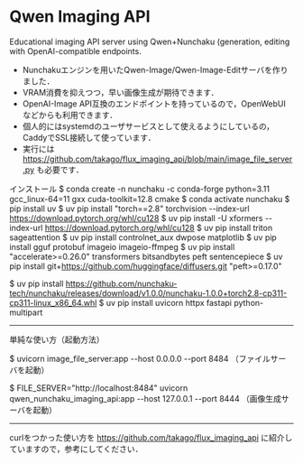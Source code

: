 # Qwen Imaging API
Educational imaging API server using Qwen+Nunchaku (generation, editing with OpenAI-compatible endpoints.

  * Nunchakuエンジンを用いたQwen-Image/Qwen-Image-Editサーバを作りました．
  * VRAM消費を抑えつつ，早い画像生成が期待できます．
  * OpenAI-Image API互換のエンドポイントを持っているので，OpenWebUIなどからも利用できます．
  * 個人的にはsystemdのユーザサービスとして使えるようにしているの，CaddyでSSL接続して使っています．
  * 実行には https://github.com/takago/flux_imaging_api/blob/main/image_file_server.py も必要です．

インストール
$ conda create -n nunchaku -c conda-forge python=3.11 gcc_linux-64=11 gxx cuda-toolkit=12.8 cmake
$ conda activate nunchaku
$ pip install uv
$ uv pip install "torch==2.8" torchvision --index-url https://download.pytorch.org/whl/cu128
$ uv pip install -U xformers --index-url https://download.pytorch.org/whl/cu128
$ uv pip install triton sageattention
$ uv pip install controlnet_aux dwpose matplotlib
$ uv pip install gguf protobuf imageio imageio-ffmpeg 
$ uv pip install "accelerate>=0.26.0" transformers bitsandbytes peft sentencepiece
$ uv pip install git+https://github.com/huggingface/diffusers.git "peft>=0.17.0"

$ uv pip install https://github.com/nunchaku-tech/nunchaku/releases/download/v1.0.0/nunchaku-1.0.0+torch2.8-cp311-cp311-linux_x86_64.whl
$ uv pip install uvicorn httpx fastapi python-multipart

-----------
単純な使い方（起動方法）

$ uvicorn image_file_server:app --host 0.0.0.0 --port 8484
（ファイルサーバを起動）

$ FILE_SERVER="http://localhost:8484" uvicorn qwen_nunchaku_imaging_api:app --host 127.0.0.1 --port 8444
（画像生成サーバを起動）

----------
curlをつかった使い方を https://github.com/takago/flux_imaging_api に紹介していますので，参考にしてください．

